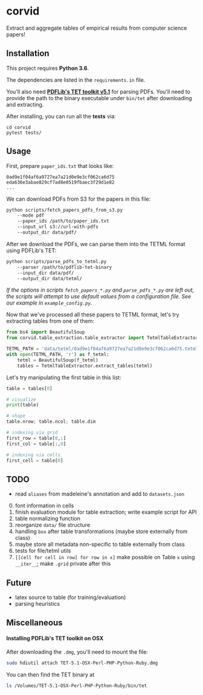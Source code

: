 # corvid

Extract and aggregate tables of empirical results from computer science papers!

## Installation

This project requires **Python 3.6**.

The dependencies are listed in the `requirements.in` file.

You'll also need **[PDFLib's TET toolkit v5.1](https://www.pdflib.com/download/tet/)** for parsing PDFs.  You'll need to provide the path to the binary executable under `bin/tet` after downloading and extracting.

After installing, you can run all the **tests** via:

```
cd corvid
pytest tests/
```

## Usage

First, prepare `paper_ids.txt` that looks like:

```
0ad9e1f04af6a9727ea7a21d0e9e3cf062ca6d75
eda636e3abae829cf7ad8e0519fbaec3f29d1e82
...
```

We can download PDFs from S3 for the papers in this file: 

```bash
python scripts/fetch_papers_pdfs_from_s3.py 
    --mode pdf 
    --paper_ids /path/to/paper_ids.txt 
    --input_url s3://url-with-pdfs
    --output_dir data/pdf/
```

After we download the PDFs, we can parse them into the TETML format using PDFLib's TET:

```bash
python scripts/parse_pdfs_to_tetml.py
    --parser /path/to/pdflib-tet-binary
    --input_dir data/pdf/
    --output_dir data/tetml/    
``` 

*If the options in scripts `fetch_papers_*.py` and `parse_pdfs_*.py` are left out, the scripts will attempt to use default values from a configuration file.  See our example in `example_config.py`.*

Now that we've processed all these papers to TETML format, let's try extracting tables from one of them:

```python
from bs4 import BeautifulSoup
from corvid.table_extraction.table_extractor import TetmlTableExtractor

TETML_PATH = 'data/tetml/0ad9e1f04af6a9727ea7a21d0e9e3cf062ca6d75.tetml'
with open(TETML_PATH, 'r') as f_tetml:
    tetml = BeautifulSoup(f_tetml)
    tables = TetmlTableExtractor.extract_tables(tetml)
```

Let's try manipulating the first table in this list:

```python
table = tables[0]

# visualize
print(table)

# shape
table.nrow; table.ncol; table.dim

# indexing via grid
first_row = table[0,:]
first_col = table[:,0]

# indexing via cells
first_cell = table[0]
```

## TODO

- read `aliases` from madeleine's annotation and add to `datasets.json`
0. font information in cells
1. finish evaluation module for table extraction; write example script for API
2. table normalizing function
3. reorganize `data/` file structure 
4. handling `box` after table transformations (maybe store externally from class)
5. maybe store all metadata non-specific to table externally from class  
6. tests for file/tetml utils
7. `[[cell for cell in row] for row in x]` make possible on Table `x` using `__iter__`; make `.grid` private after this 

## Future
- latex source to table (for training/evaluation)
- parsing heuristics


## Miscellaneous

#### Installing PDFLib's TET toolkit on OSX

After downloading the `.dmg`, you'll need to mount the file:

```bash
sudo hdiutil attach TET-5.1-OSX-Perl-PHP-Python-Ruby.dmg
```

You can then find the TET binary at

```bash
ls /Volumes/TET-5.1-OSX-Perl-PHP-Python-Ruby/bin/tet
```

